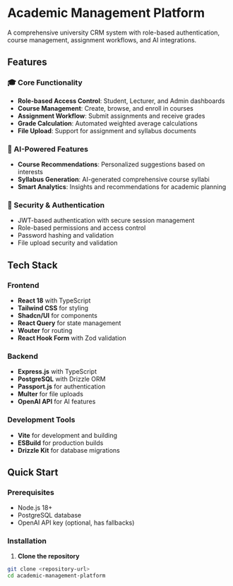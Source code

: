 # Academic Management Platform

A comprehensive university CRM system with role-based authentication, course management, assignment workflows, and AI integrations.

## Features

### 🎓 Core Functionality
- **Role-based Access Control**: Student, Lecturer, and Admin dashboards
- **Course Management**: Create, browse, and enroll in courses
- **Assignment Workflow**: Submit assignments and receive grades
- **Grade Calculation**: Automated weighted average calculations
- **File Upload**: Support for assignment and syllabus documents

### 🤖 AI-Powered Features
- **Course Recommendations**: Personalized suggestions based on interests
- **Syllabus Generation**: AI-generated comprehensive course syllabi
- **Smart Analytics**: Insights and recommendations for academic planning

### 🔐 Security & Authentication
- JWT-based authentication with secure session management
- Role-based permissions and access control
- Password hashing and validation
- File upload security and validation

## Tech Stack

### Frontend
- **React 18** with TypeScript
- **Tailwind CSS** for styling
- **Shadcn/UI** for components
- **React Query** for state management
- **Wouter** for routing
- **React Hook Form** with Zod validation

### Backend
- **Express.js** with TypeScript
- **PostgreSQL** with Drizzle ORM
- **Passport.js** for authentication
- **Multer** for file uploads
- **OpenAI API** for AI features

### Development Tools
- **Vite** for development and building
- **ESBuild** for production builds
- **Drizzle Kit** for database migrations

## Quick Start

### Prerequisites
- Node.js 18+ 
- PostgreSQL database
- OpenAI API key (optional, has fallbacks)

### Installation

1. **Clone the repository**
```bash
git clone <repository-url>
cd academic-management-platform
